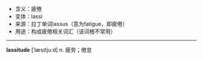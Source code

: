 - <span class="definition">含义：疲倦</span>
- <span class="definition">变体：lassi</span>
- <span class="definition">来源：拉丁单词lassus（意为fatigue，即疲倦）</span>
- <span class="definition">用途：构成疲倦相关词汇（该词根不常用）</span>


---


<span class="vocabulary">**lassitude**</span> [ˈlæsɪtjuːd] n. 疲劳；倦怠
